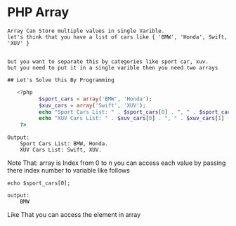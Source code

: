 # PHP Array

    Array Can Store multiple values in single Varible. 
    let's think that you have a list of cars like { 'BMW', 'Honda', Swift, 'XUV' } 
    
    
    but you want to separate this by categories like sport car, xuv. 
    but you need to put it in a single varible then you need two arrays
    
    ## Let's Solve this By Programming 
   
```php
   <?php
          $sport_cars = array('BMW', 'Honda');
          $xuv_cars = array('Swift', 'XUV');
          echo "Sport Cars List: " . $sport_cars[0] . ", " . $sport_cars[1] . ".";
          echo "XUV Cars List: " . $xuv_cars[0] . ", " . $xuv_cars[1] . ".";
    ?>
```
```
Output:
    Sport Cars List: BMW, Honda.
    XUV Cars List: Swift, XUV.
```
Note That:  array is Index from 0 to n you can access each value by passing there 
index number to variable like follows 

```
echo $sport_cars[0]; 

```
```
output:
    BMW
```

Like That you can access the element in array 
